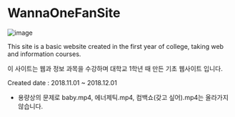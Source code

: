 # WannaOneFanSite

![image](https://user-images.githubusercontent.com/59547151/107602379-9959d080-6c6c-11eb-8f06-26b182f8ff9a.png)

This site is a basic website created in the first year of college, taking web and information courses.

이 사이트는 웹과 정보 과목을 수강하며 대학교 1학년 때 만든 기초 웹사이트 입니다.

Created date : 2018.11.01 ~ 2018.12.01


* 용량상의 문제로 baby.mp4, 에너제틱.mp4, 컴백쇼(갖고 싶어).mp4는 올라가지 않습니다. 
